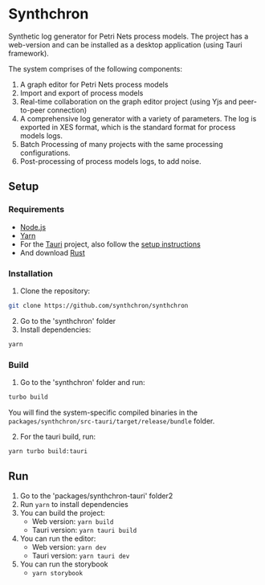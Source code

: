 # Synthchron

Synthetic log generator for Petri Nets process models. The project has a web-version and can be installed as a desktop application (using Tauri framework).

The system comprises of the following components:

1. A graph editor for Petri Nets process models
2. Import and export of process models
3. Real-time collaboration on the graph editor project (using Yjs and peer-to-peer connection)
4. A comprehensive log generator with a variety of parameters. The log is exported in XES format, which is the standard format for process models logs.
5. Batch Processing of many projects with the same processing configurations.
6. Post-processing of process models logs, to add noise.

## Setup

### Requirements

- [Node.js](https://nodejs.org/en/)
- [Yarn](https://yarnpkg.com/en/)
- For the [Tauri](https://tauri.studio/en/) project, also follow the [setup instructions](https://tauri.studio/en/docs/getting-started/intro)
- And download [Rust](https://www.rust-lang.org)

### Installation

1. Clone the repository:

```bash
git clone https://github.com/synthchron/synthchron
```

2. Go to the 'synthchron' folder
3. Install dependencies:

```bash
yarn 
```

### Build

1. Go to the 'synthchron' folder and run:

```bash
turbo build
```

You will find the system-specific compiled binaries in the `packages/synthchron/src-tauri/target/release/bundle` folder.

2. For the tauri build, run:

```bash
yarn turbo build:tauri
```

## Run

1. Go to the 'packages/synthchron-tauri' folder2
2. Run `yarn` to install dependencies
3. You can build the project:
   - Web version: `yarn build`
   - Tauri version: `yarn tauri build`
4. You can run the editor:
   - Web version: `yarn dev`
   - Tauri version: `yarn tauri dev`
5. You can run the storybook
   - `yarn storybook`